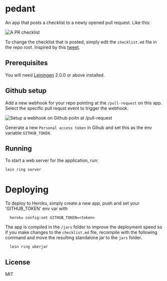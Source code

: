 # pedant

An app that posts a checklist to a newly opened pull request. Like this:

![A PR checklist](https://dl.dropboxusercontent.com/u/1038218/deletenot/Staging2_by_tomcartwrightuk_%C2%B7_Pull_Request__1113_%C2%B7_Lostmyname_eagle.png "PR checklist")

To change the checklist that is posted, simply edit the `checklist.md` file in the repo root.
Inspired by this [tweet](https://twitter.com/leggetter/status/530319775554363393).

## Prerequisites

You will need [Leiningen][] 2.0.0 or above installed.

[leiningen]: https://github.com/technomancy/leiningen

## Github setup

Add a new webhook for your repo pointing at the `/pull-request` on this app. Select the specific pull requst event to trigger the webhook.

![Setup a webhook on Github poitn at /pull-request](https://dl.dropboxusercontent.com/u/1038218/deletenot/Webhook_-_https___tomc_pagekite_me_pull-request.png "Webhook setup")

Generate a new `Personal access token` in Gihub and set this as the env variable `GITHUB_TOKEN`.

## Running

To start a web server for the application, run:

    lein ring server

# Deploying

To deploy to Heroku, simply create a new app, push and set your 'GITHUB_TOKEN' env var with

```
  heroku config:set GITHUB_TOKEN=<token>
```

The app is compiled in the `/jars` folder to improve the deployment speed so if you make changes to the `checklist.md` file, recompile with the following command and move the resulting standalone jar to the `jars` folder.

```
  lein ring uberjar
```

## License

MIT
